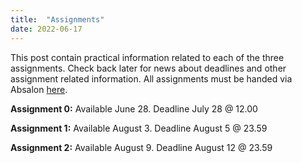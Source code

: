 ```yaml
---
title:  "Assignments"
date: 2022-06-17
---
```

This post contain practical information related to each of the three assignments. Check back later for news about deadlines and other assignment related information. All assignments must be handed via Absalon [here](https://absalon.ku.dk/courses/57609/assignments).

**Assignment 0:** Available June 28. Deadline July 28 @ 12.00

**Assignment 1:** Available August 3. Deadline August 5 @ 23.59

**Assignment 2:** Available August 9. Deadline August 12 @ 23.59
